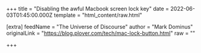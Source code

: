 
+++
title = "Disabling the awful Macbook screen lock key"
date = 2022-06-03T01:45:00.000Z
template = "html_content/raw.html"

[extra]
feedName = "The Universe of Discourse"
author = "Mark Dominus"
originalLink = "https://blog.plover.com/tech/mac-lock-button.html"
raw = ""

+++

